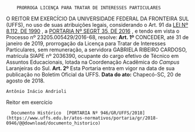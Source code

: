         PRORROGA LICENÇA PARA TRATAR DE INTERESSES PARTICULARES  

 O REITOR EM EXERCÍCIO DA UNIVERSIDADE FEDERAL DA FRONTEIRA SUL (UFFS), no uso de suas atribuições legais, considerando o Art. 91 da [LEI Nº 8.112, DE 1990](http://www.planalto.gov.br/CCivil_03/Leis/L8112cons.htm)  , a [PORTARIA Nº SEGRT 35, DE 2016](http://www.trtsp.jus.br/geral/tribunal2/ORGAOS/Min_Div/MPOG_Port_35_16.html)  , e tendo em vista o Processo nº 23205.005429/2016-68, resolve:   **Art. 1º** CONCEDER, até 31 de janeiro de 2019, prorrogação da Licença para Tratar de Interesses Particulares, sem remuneração, a servidora GABRIELA RIBEIRO CARDOSO, matrícula SIAPE nº 2036390, ocupante do cargo efetivo de Técnico em Assuntos Educacionais, lotada na Coordenação Acadêmica do *Campus* Laranjeiras do Sul.   **Art. 2º** Esta Portaria entra em vigor na data de sua publicação no Boletim Oficial da UFFS.      **Data do ato:** Chapecó-SC, 20 de agosto de 2018.   
 

    Antônio Inácio Andrioli   
 Reitor em exercício 

      Documento Histórico  [PORTARIA Nº 946/GR/UFFS/2018](https://www.uffs.edu.br/atos-normativos/portaria/gr/2018-0946/@@download/documento_historico)     
      
